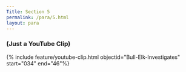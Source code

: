 ```yaml
---
Title: Section 5
permalink: /para/5.html
layout: para
---
```


### (Just a YouTube Clip)



{% include feature/youtube-clip.html objectid="Bull-Elk-Investigates" start="034" end="46"%}
